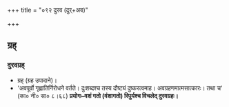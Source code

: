 +++
title = "०९२ दुरव (दुर्+अव)"

+++

## ग्रह्
### दुरवग्रह्
- ग्रह् (ग्रह उपादाने)।
- 'अवपूर्वो गृह्णातिर्निरोधने वर्तते। दुःशब्दश्च तस्य दौष्ट्यं दुष्करत्वमाह। अवग्रहणमात्मसात्कारः। तथा च' (का० नी० सा० ८।६८) **प्रयोगः–वशं गतो (वंशागतो) रिपुर्यश्च विचलेद् दुरवग्रहः।**
